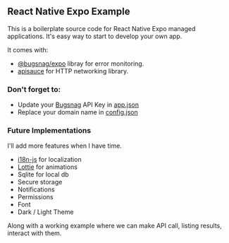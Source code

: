 ## React Native Expo Example
This is a boilerplate source code for React Native Expo managed applications. It's easy way to start to develop your own app. 

It comes with:

- [@bugsnag/expo](https://github.com/bugsnag/bugsnag-js/tree/next/packages/expo) libray for error monitoring.
- [apisauce](https://github.com/infinitered/apisauce) for HTTP networking library.

### Don't forget to:
 - Update your [Bugsnag](https://www.bugsnag.com/) API Key in [app.json](app.json)
 - Replace your domain name in [config.json](./src/config/settings.js)

 ### Future Implementations
 I'll add more features when I have time.

- [i18n-js](https://github.com/fnando/i18n-js) for localization
- [Lottie](https://lottiefiles.com/) for animations
- Sqlite for local db
- Secure storage
- Notifications
- Permissions
- Font
- Dark / Light Theme

Along with a working example where we can make API call, listing results, interact with them.